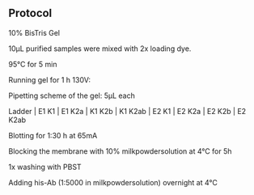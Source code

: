 ﻿---
aimtask: Westernblot of the purified proteins  
protocol: "-"
date: 2019-10-10  
participants: Eva Neugebauer
---    
## Protocol  


10% BisTris Gel

  

10µL purified samples were mixed with 2x loading dye.

95°C for 5 min

  

Running gel for 1 h 130V:

  

Pipetting scheme of the gel: 5µL each

Ladder | E1 K1 | E1 K2a | K1 K2b | K1 K2ab | E2 K1 | E2 K2a | E2 K2b | E2 K2ab

  

Blotting for 1:30 h at 65mA

  

Blocking the membrane with 10% milkpowdersolution at 4°C for 5h

  

1x washing with PBST

  

Adding his-Ab (1:5000 in milkpowdersolution) overnight at 4°C
